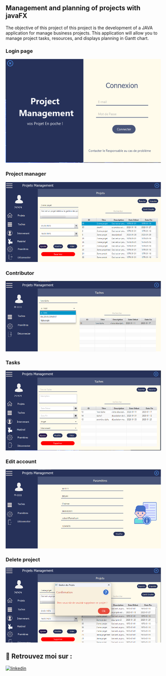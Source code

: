 
## Management and planning of projects with javaFX
The objective of this project of this project is the development of a JAVA application for
manage business projects. This application will allow you to manage project tasks,
resources, and displays planning in Gantt chart.

### Login page
![login](https://github.com/DOUHIChaimae/entreprise-project-management/blob/master/images/login.png)

### Project manager
![project manager](https://github.com/DOUHIChaimae/entreprise-project-management/blob/master/images/responsable.png)

### Contributor
![Contributor](https://github.com/DOUHIChaimae/entreprise-project-management/blob/master/images/int.png)

### Tasks
![Task](https://github.com/DOUHIChaimae/entreprise-project-management/blob/master/images/task.png)

### Edit account
![edit](https://github.com/DOUHIChaimae/entreprise-project-management/blob/master/images/update.png)

### Delete project
![delete](https://github.com/DOUHIChaimae/entreprise-project-management/blob/master/images/delete.png)





## 🔗 Retrouvez moi sur :
[![linkedin](https://img.shields.io/badge/linkedin-0A66C2?style=for-the-badge&logo=linkedin&logoColor=white)](https://www.linkedin.com/in/chaimae-douhi/)


